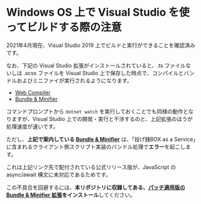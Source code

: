 # Windows OS 上で Visual Studio を使ってビルドする際の注意

2021年4月現在、Visual Studio 2019 上でビルドと実行ができることを確認済みです。

なお、下記の Visual Studio 拡張がインストールされていると、.ts ファイルないしは .scss ファイルを Visual Studio 上で保存した時点で、コンパイルとバンドルおよびミニファイが実行されるようになります。

- [Web Compiler](https://marketplace.visualstudio.com/items?itemName=MadsKristensen.WebCompiler)
- [Bundle & Minifier](https://marketplace.visualstudio.com/items?itemName=MadsKristensen.BundlerMinifier)

コマンドプロンプトから `dotnet watch` を実行しておくことでも同様の動作となりますが、Visual Studio 上での開発・実行と干渉するのと、上記拡張のほうが処理速度が速いです。

ただし、**上記で案内している [Bundle & Minifier](https://marketplace.visualstudio.com/items?itemName=MadsKristensen.BundlerMinifier)** は、「投げ銭BOX as a Service」に含まれるクライアント側スクリプト実装のバンドル処理で**エラー**を起こします。

これは上記リンク先で配付されている公式リリース版が、JavaScript の async/await 構文に未対応であるためです。

この不具合を回避するには、**本リポジトリに収録してある、[パッチ適用版の Bundle & Minifier 拡張](assets/Bundler%20%26%20Minifier%20v3.2.0.1.vsix)をインストール**してください。